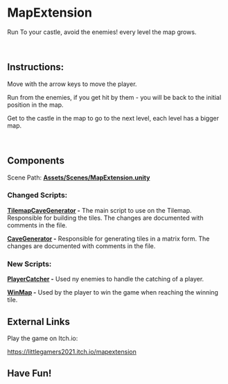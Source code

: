 # MapExtension
Run To your castle, avoid the enemies! every level the map grows.

<br/>

## Instructions:

Move with the arrow keys to move the player.

Run from the enemies, if you get hit by them - you will be back to the initial position in the map.

Get to the castle in the map to go to the next level, each level has a bigger map.

<br/>

## Components

Scene Path: **[Assets/Scenes/MapExtension.unity](Assets/Scenes/MapExtension.unity)**

### Changed Scripts:

**[TilemapCaveGenerator](Assets/Scripts/4-generation/TilemapCaveGenerator.cs) -** The main script to use on the Tilemap. Responsible for building the tiles. The changes are documented with comments in the file.
<br />

**[CaveGenerator](Assets/Scripts/4-generation/CaveGenerator.cs) -** Responsible for generating tiles in a matrix form. The changes are documented with comments in the file.
<br />

### New Scripts:

**[PlayerCatcher](Assets/PlayerCatcher.cs) -** Used ny enemies to handle the catching of a player.
<br />

**[WinMap](Assets/WinMap.cs) -** Used by the player to win the game when reaching the winning tile.
<br />

## External Links

Play the game on Itch.io:

https://littlegamers2021.itch.io/mapextension


## **Have Fun!**
